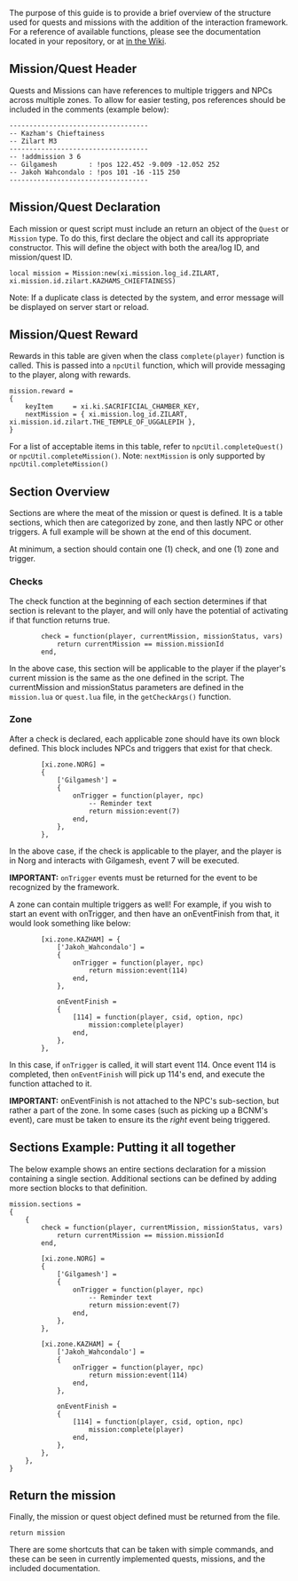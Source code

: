 The purpose of this guide is to provide a brief overview of the structure used for quests and missions with the addition of the interaction framework.  For a reference of available functions, please see the documentation located in your repository, or at [in the Wiki](https://github.com/LandSandBoat/server/wiki/Interaction-Framework-Documentation).

## Mission/Quest Header
Quests and Missions can have references to multiple triggers and NPCs across multiple zones.  To allow for easier testing, pos references should be included in the comments (example below):
```
-----------------------------------
-- Kazham's Chieftainess
-- Zilart M3
-----------------------------------
-- !addmission 3 6
-- Gilgamesh        : !pos 122.452 -9.009 -12.052 252
-- Jakoh Wahcondalo : !pos 101 -16 -115 250
-----------------------------------
```

## Mission/Quest Declaration
Each mission or quest script must include an return an object of the `Quest` or `Mission` type.  To do this, first declare the object and call its appropriate constructor.  This will define the object with both the area/log ID, and mission/quest ID.
```
local mission = Mission:new(xi.mission.log_id.ZILART, xi.mission.id.zilart.KAZHAMS_CHIEFTAINESS)
```
Note: If a duplicate class is detected by the system, and error message will be displayed on server start or reload.

## Mission/Quest Reward
Rewards in this table are given when the class `complete(player)` function is called.  This is passed into a `npcUtil` function, which will provide messaging to the player, along with rewards.
```
mission.reward =
{
    keyItem     = xi.ki.SACRIFICIAL_CHAMBER_KEY,
    nextMission = { xi.mission.log_id.ZILART, xi.mission.id.zilart.THE_TEMPLE_OF_UGGALEPIH },
}
```
For a list of acceptable items in this table, refer to `npcUtil.completeQuest()` or `npcUtil.completeMission()`.
Note: `nextMission` is only supported by `npcUtil.completeMission()`

## Section Overview
Sections are where the meat of the mission or quest is defined.  It is a table sections, which then are categorized by zone, and then lastly NPC or other triggers.  A full example will be shown at the end of this document.

At minimum, a section should contain one (1) check, and one (1) zone and trigger.

### Checks
The check function at the beginning of each section determines if that section is relevant to the player, and will only have the potential of activating if that function returns true.
```
        check = function(player, currentMission, missionStatus, vars)
            return currentMission == mission.missionId
        end,
```
In the above case, this section will be applicable to the player if the player's current mission is the same as the one defined in the script.  The currentMission and missionStatus parameters are defined in the `mission.lua` or `quest.lua` file, in the `getCheckArgs()` function.

### Zone
After a check is declared, each applicable zone should have its own block defined.  This block includes NPCs and triggers that exist for that check.
```
        [xi.zone.NORG] =
        {
            ['Gilgamesh'] =
            {
                onTrigger = function(player, npc)
                    -- Reminder text
                    return mission:event(7)
                end,
            },
        },
```
In the above case, if the check is applicable to the player, and the player is in Norg and interacts with Gilgamesh, event 7 will be executed.

**IMPORTANT:** `onTrigger` events must be returned for the event to be recognized by the framework.

A zone can contain multiple triggers as well!  For example, if you wish to start an event with onTrigger, and then have an onEventFinish from that, it would look something like below:
```
        [xi.zone.KAZHAM] = {
            ['Jakoh_Wahcondalo'] =
            {
                onTrigger = function(player, npc)
                    return mission:event(114)
                end,
            },

            onEventFinish =
            {
                [114] = function(player, csid, option, npc)
                    mission:complete(player)
                end,
            },
        },
```
In this case, if `onTrigger` is called, it will start event 114.  Once event 114 is completed, then `onEventFinish` will pick up 114's end, and execute the function attached to it.

**IMPORTANT:** onEventFinish is not attached to the NPC's sub-section, but rather a part of the zone.  In some cases (such as picking up a BCNM's event), care must be taken to ensure its the _right_ event being triggered.

## Sections Example: Putting it all together
The below example shows an entire sections declaration for a mission containing a single section.  Additional sections can be defined by adding more section blocks to that definition.
```
mission.sections =
{
    {
        check = function(player, currentMission, missionStatus, vars)
            return currentMission == mission.missionId
        end,

        [xi.zone.NORG] =
        {
            ['Gilgamesh'] =
            {
                onTrigger = function(player, npc)
                    -- Reminder text
                    return mission:event(7)
                end,
            },
        },

        [xi.zone.KAZHAM] = {
            ['Jakoh_Wahcondalo'] =
            {
                onTrigger = function(player, npc)
                    return mission:event(114)
                end,
            },

            onEventFinish =
            {
                [114] = function(player, csid, option, npc)
                    mission:complete(player)
                end,
            },
        },
    },
}
```

## Return the mission
Finally, the mission or quest object defined must be returned from the file.
```
return mission
```

There are some shortcuts that can be taken with simple commands, and these can be seen in currently implemented quests, missions, and the included documentation.